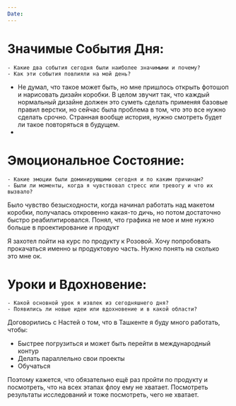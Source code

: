 ```yaml
---
Date:
---
```



# **Значимые События Дня:**
```
- Какие два события сегодня были наиболее значимыми и почему?
- Как эти события повлияли на мой день?
```
- Не думал, что такое может быть, но мне пришлось открыть фотошоп и нарисовать дизайн коробки. В целом звучит так, что каждый нормальный дизайне должен это суметь сделать применяя базовые правил верстки, но сейчас была проблема в том, что это все нужно сделать срочно. Странная вообще история, нужно смотреть будет ли такое повторяться в будущем. 
- 

#  **Эмоциональное Состояние:**
```
- Какие эмоции были доминирующими сегодня и по каким причинам?
- Были ли моменты, когда я чувствовал стресс или тревогу и что их вызвало?
```
Было чувство безысходности, когда начинал работать над макетом коробки, получалась откровенно какая-то дичь, но потом достаточно быстро реабилитировался. 
Понял, что графика не мое и мне нужно больше в проектирование и продукт

Я захотел пойти на курс по продукту к Розовой. Хочу попробовать прокачаться именно ы продуктовую часть. Нужно понять на сколько это мне ок. 

# Уроки и Вдохновение:
```
- Какой основной урок я извлек из сегодняшнего дня?
- Появились ли новые идеи или вдохновение и в какой области?
```
Договорились с Настей о том, что в Ташкенте я буду много работать, чтобы:
- Быстрее погрузиться и может быть перейти в международный контур 
- Делать параллельно свои проекты
- Обучаться

Поэтому кажется, что обязательно ещё раз пройти по продукту и посмотреть, что на всех этапах флоу ему не хватает. 
Посмотреть результаты исследований и тоже посмотреть, чего не хватает. 